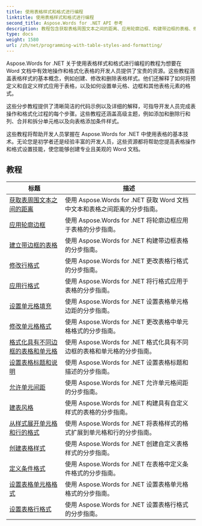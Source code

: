 ```yaml
---
title: 使用表格样式和格式进行编程
linktitle: 使用表格样式和格式进行编程
second_title: Aspose.Words for .NET API 参考
description: 教程包含获取表格周围文本之间的距离、应用轮廓边框、构建带边框的表格、修改行格式、应用行格式、设置 c
type: docs
weight: 1580
url: /zh/net/programming-with-table-styles-and-formatting/
---
```

Aspose.Words for .NET 关于使用表格样式和格式进行编程的教程为想要在 Word 文档中有效地操作和格式化表格的开发人员提供了宝贵的资源。这些教程涵盖表格样式的基本概念，例如创建、修改和删除表格样式。他们还解释了如何将预定义和自定义样式应用于表格，以及如何设置单元格、边框和其他表格元素的格式。

这些分步教程提供了清晰简洁的代码示例以及详细的解释，可指导开发人员完成表操作和格式化过程的每个步骤。这些教程还涵盖高级主题，例如添加和删除行和列、合并和拆分单元格以及向表格添加条件样式。

这些教程将帮助开发人员掌握在 Aspose.Words for .NET 中使用表格的基本技术。无论您是初学者还是经验丰富的开发人员，这些资源都将帮助您提高表格操作和格式设置技能，使您能够创建专业且美观的 Word 文档。

 ## 教程
| 标题 | 描述 |
| --- | --- |
| [获取表周围文本之间的距离](./get-distance-between-table-surrounding-text/) | 使用 Aspose.Words for .NET 获取 Word 文档中文本和表格之间距离的分步指南。 |
| [应用轮廓边框](./apply-outline-border/) | 使用 Aspose.Words for .NET 将轮廓边框应用于表格的分步指南。 |
| [建立带边框的表格](./build-table-with-borders/) | 使用 Aspose.Words for .NET 构建带边框表格的分步指南。 |
| [修改行格式](./modify-row-formatting/) | 使用 Aspose.Words for .NET 更改表格行格式的分步指南。 |
| [应用行格式](./apply-row-formatting/) | 使用 Aspose.Words for .NET 将行格式应用于表格的分步指南。 |
| [设置单元格填充](./set-cell-padding/) | 使用 Aspose.Words for .NET 设置表格单元格边距的分步指南。 |
| [修改单元格格式](./modify-cell-formatting/) | 使用 Aspose.Words for .NET 更改表格中单元格格式的分步指南。 |
| [格式化具有不同边框的表格和单元格](./format-table-and-cell-with-different-borders/) | 使用 Aspose.Words for .NET 格式化具有不同边框的表格和单元格的分步指南。 |
| [设置表格标题和说明](./set-table-title-and-description/) | 使用 Aspose.Words for .NET 设置表格标题和描述的分步指南。 |
| [允许单元间距](./allow-cell-spacing/) | 使用 Aspose.Words for .NET 允许单元格间距的分步指南。 |
| [建表风格](./build-table-with-style/) | 使用 Aspose.Words for .NET 构建具有自定义样式的表格的分步指南。 |
| [从样式展开单元格和行的格式](./expand-formatting-on-cells-and-row-from-style/) | 使用 Aspose.Words for .NET 将表格样式的格式扩展到单元格和行的分步指南。 |
| [创建表格样式](./create-table-style/) | 使用 Aspose.Words for .NET 创建自定义表格样式的分步指南。 |
| [定义条件格式](./define-conditional-formatting/) | 使用 Aspose.Words for .NET 在表格中定义条件格式的分步指南。 |
| [设置表格单元格格式](./set-table-cell-formatting/) | 使用 Aspose.Words for .NET 设置表格单元格格式的分步指南。 |
| [设置表格行格式](./set-table-row-formatting/) | 使用 Aspose.Words for .NET 设置表格行格式的分步指南。 |